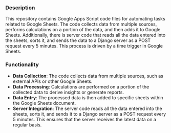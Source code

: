 ### Description

This repository contains Google Apps Script code files for automating tasks related to Google Sheets. The code collects data from multiple sources, performs calculations on a portion of the data, and then adds it to Google Sheets. Additionally, there is server code that reads all the data entered into the sheets, sorts it, and sends the data to a Django server as a POST request every 5 minutes. This process is driven by a time trigger in Google Sheets.


### Functionality

-   **Data Collection**: The code collects data from multiple sources, such as external APIs or other Google Sheets.
-   **Data Processing**: Calculations are performed on a portion of the collected data to derive insights or generate reports.
-   **Data Entry**: The processed data is then added to specific sheets within the Google Sheets document.
-   **Server Integration**: The server code reads all the data entered into the sheets, sorts it, and sends it to a Django server as a POST request every 5 minutes. This ensures that the server receives the latest data on a regular basis.
